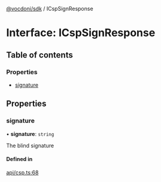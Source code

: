 [@vocdoni/sdk](/sdk) / ICspSignResponse

# Interface: ICspSignResponse

## Table of contents

### Properties

- [signature](ICspSignResponse#signature)

## Properties

### signature

• **signature**: `string`

The blind signature

#### Defined in

[api/csp.ts:68](https://github.com/vocdoni/vocdoni-sdk/blob/9c64446/src/api/csp.ts#L68)
